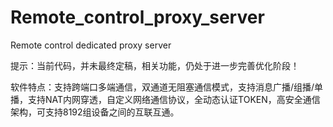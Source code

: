 # Remote_control_proxy_server
Remote control dedicated proxy server

提示：当前代码，并未最终定稿，相关功能，仍处于进一步完善优化阶段！

软件特点：支持跨端口多端通信，双通道无阻塞通信模式，支持消息广播/组播/单播，支持NAT内网穿透，自定义网络通信协议，全动态认证TOKEN，高安全通信架构，可支持8192组设备之间的互联互通。
